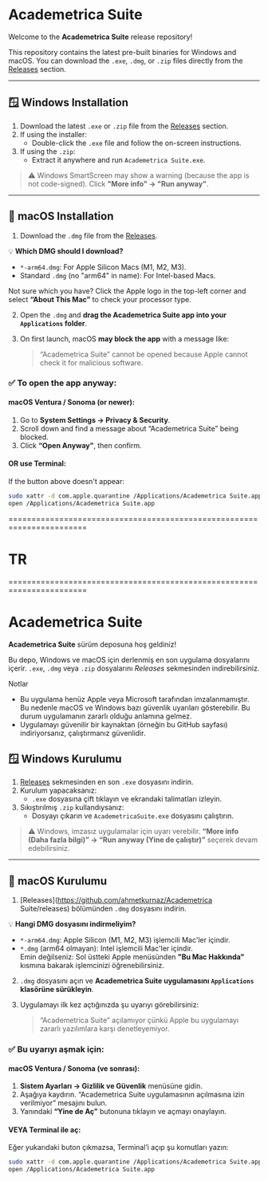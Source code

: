 
# Academetrica Suite

Welcome to the **Academetrica Suite** release repository!

This repository contains the latest pre-built binaries for Windows and macOS. You can download the `.exe`, `.dmg`, or `.zip` files directly from the [Releases](https://github.com/ahmetkurnaz/AcademetricaSuite/releases) section.

---

## 🪟 Windows Installation

1. Download the latest `.exe` or `.zip` file from the [Releases](https://github.com/ahmetkurnaz/AcademetricaSuite/releases) section.
2. If using the installer:
   - Double-click the `.exe` file and follow the on-screen instructions.
3. If using the `.zip`:
   - Extract it anywhere and run `Academetrica Suite.exe`.

> ⚠️ Windows SmartScreen may show a warning (because the app is not code-signed). Click **"More info" → "Run anyway"**.

---

## 🍏 macOS Installation

1. Download the `.dmg` file from the [Releases](https://github.com/ahmetkurnaz/AcademetricaSuite/releases).

💡 **Which DMG should I download?**  
- `*-arm64.dmg`: For Apple Silicon Macs (M1, M2, M3).
- Standard `.dmg` (no "arm64" in name): For Intel-based Macs.
     
 Not sure which you have? Click the Apple logo in the top-left corner and select **“About This Mac”** to check your processor type.

2. Open the `.dmg` and **drag the Academetrica Suite app into your `Applications` folder**.
3. On first launch, macOS **may block the app** with a message like:

   > “Academetrica Suite” cannot be opened because Apple cannot check it for malicious software.

### ✅ To open the app anyway:

#### macOS Ventura / Sonoma (or newer):
1. Go to **System Settings → Privacy & Security**.
2. Scroll down and find a message about “Academetrica Suite” being blocked.
3. Click **“Open Anyway”**, then confirm.

#### OR use Terminal:
If the button above doesn't appear:

```bash
sudo xattr -d com.apple.quarantine /Applications/Academetrica Suite.app
open /Applications/Academetrica Suite.app
```
=======================================================================
# TR
=======================================================================

# Academetrica Suite

**Academetrica Suite** sürüm deposuna hoş geldiniz!

Bu depo, Windows ve macOS için derlenmiş en son uygulama dosyalarını içerir. `.exe`, `.dmg` veya `.zip` dosyalarını *Releases* sekmesinden indirebilirsiniz.


Notlar
- Bu uygulama henüz Apple veya Microsoft tarafından imzalanmamıştır. Bu nedenle macOS ve Windows bazı güvenlik uyarıları gösterebilir. Bu durum uygulamanın zararlı olduğu anlamına gelmez.
- Uygulamayı güvenilir bir kaynaktan (örneğin bu GitHub sayfası) indiriyorsanız, çalıştırmanız güvenlidir.



## 🪟 Windows Kurulumu

1. [Releases](https://github.com/ahmetkurnaz/AcademetricaSuite/releases) sekmesinden en son `.exe` dosyasını indirin.
2. Kurulum yapacaksanız:
   - `.exe` dosyasına çift tıklayın ve ekrandaki talimatları izleyin.
3. Sıkıştırılmış `.zip` kullandıysanız:
   - Dosyayı çıkarın ve `AcademetricaSuite.exe` dosyasını çalıştırın.

> ⚠️ Windows, imzasız uygulamalar için uyarı verebilir. **“More info (Daha fazla bilgi)” → “Run anyway (Yine de çalıştır)”** seçerek devam edebilirsiniz.

---

## 🍏 macOS Kurulumu

1. [Releases](https://github.com/ahmetkurnaz/Academetrica Suite/releases) bölümünden `.dmg` dosyasını indirin.

💡 **Hangi DMG dosyasını indirmeliyim?**  
 - `*-arm64.dmg`: Apple Silicon (M1, M2, M3) işlemcili Mac'ler içindir.  
 - `*.dmg` (arm64 olmayan): Intel işlemcili Mac'ler içindir.   
Emin değilseniz: Sol üstteki Apple menüsünden **"Bu Mac Hakkında"** kısmına bakarak işlemcinizi öğrenebilirsiniz.

2. `.dmg` dosyasını açın ve **Academetrica Suite uygulamasını `Applications` klasörüne sürükleyin**.
3. Uygulamayı ilk kez açtığınızda şu uyarıyı görebilirsiniz:

   > “Academetrica Suite” açılamıyor çünkü Apple bu uygulamayı zararlı yazılımlara karşı denetleyemiyor.

### ✅ Bu uyarıyı aşmak için:

#### macOS Ventura / Sonoma (ve sonrası):

1. **Sistem Ayarları → Gizlilik ve Güvenlik** menüsüne gidin.
2. Aşağıya kaydırın. “Academetrica Suite uygulamasının açılmasına izin verilmiyor” mesajını bulun.
3. Yanındaki **“Yine de Aç”** butonuna tıklayın ve açmayı onaylayın.

#### VEYA Terminal ile aç:

Eğer yukarıdaki buton çıkmazsa, Terminal’i açıp şu komutları yazın:

```bash
sudo xattr -d com.apple.quarantine /Applications/Academetrica Suite.app
open /Applications/Academetrica Suite.app
```



